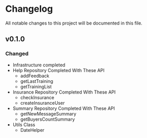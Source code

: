 # Changelog
All notable changes to this project will be documented in this file.

## v0.1.0
### Changed
- Infrastructure completed
- Help Repository Completed With These API
  - addFeedback
  - getLastTraining
  - getTrainingList
- Insurance Repository Completed With These API
  - checkInsurance
  - createInsuranceUser
- Summary Repository Completed With These API
  - getNewMessageSummary
  - getBuyersCountSummary
- Utils Class
  - DateHelper